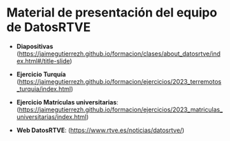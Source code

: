 # Material de presentación del equipo de DatosRTVE

* **Diapositivas** (https://jaimegutierrezh.github.io/formacion/clases/about_datosrtve/index.html#/title-slide)
   
* **Ejercicio Turquía** (https://jaimegutierrezh.github.io/formacion/ejercicios/2023_terremotos_turquia/index.html)
                        
* **Ejercicio Matrículas universitarias**: (https://jaimegutierrezh.github.io/formacion/ejercicios/2023_matriculas_universitarias/index.html)

* **Web DatosRTVE**: (https://www.rtve.es/noticias/datosrtve/)



